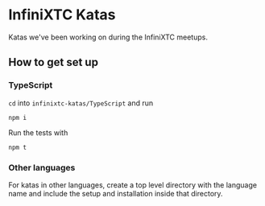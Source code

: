 # InfiniXTC Katas

Katas we've been working on during the InfiniXTC meetups.

## How to get set up

### TypeScript

`cd` into `infinixtc-katas/TypeScript` and run

`npm i`

Run the tests with

`npm t`

### Other languages

For katas in other languages, create a top level directory with the language name and include the setup and installation inside that directory.
